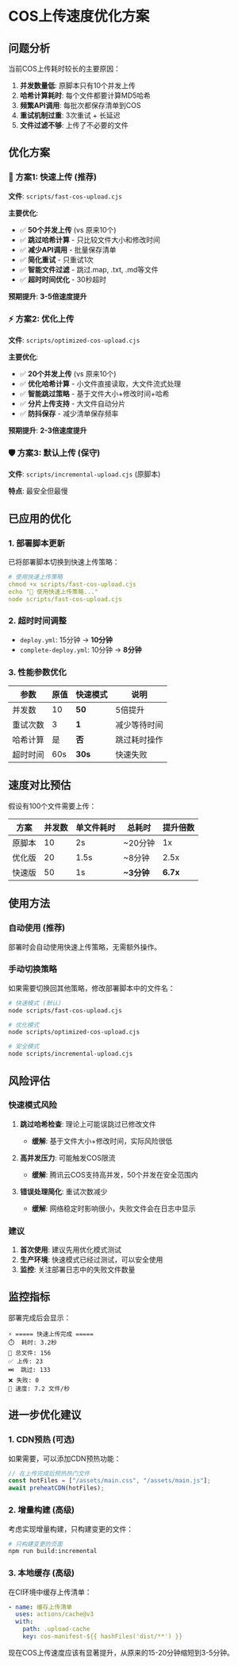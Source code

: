 # COS上传速度优化方案

## 问题分析

当前COS上传耗时较长的主要原因：

1. **并发数量低**: 原脚本只有10个并发上传
2. **哈希计算耗时**: 每个文件都要计算MD5哈希
3. **频繁API调用**: 每批次都保存清单到COS
4. **重试机制过重**: 3次重试 + 长延迟
5. **文件过滤不够**: 上传了不必要的文件

## 优化方案

### 🚀 方案1: 快速上传 (推荐)

**文件**: `scripts/fast-cos-upload.cjs`

**主要优化**:

- ✅ **50个并发上传** (vs 原来10个)
- ✅ **跳过哈希计算** - 只比较文件大小和修改时间
- ✅ **减少API调用** - 批量保存清单
- ✅ **简化重试** - 只重试1次
- ✅ **智能文件过滤** - 跳过.map, .txt, .md等文件
- ✅ **超时时间优化** - 30秒超时

**预期提升**: **3-5倍速度提升**

### ⚡ 方案2: 优化上传

**文件**: `scripts/optimized-cos-upload.cjs`

**主要优化**:

- ✅ **20个并发上传** (vs 原来10个)
- ✅ **优化哈希计算** - 小文件直接读取，大文件流式处理
- ✅ **智能跳过策略** - 基于文件大小+修改时间+哈希
- ✅ **分片上传支持** - 大文件自动分片
- ✅ **防抖保存** - 减少清单保存频率

**预期提升**: **2-3倍速度提升**

### 🛡️ 方案3: 默认上传 (保守)

**文件**: `scripts/incremental-upload.cjs` (原脚本)

**特点**: 最安全但最慢

## 已应用的优化

### 1. 部署脚本更新

已将部署脚本切换到快速上传策略：

```yaml
# 使用快速上传策略
chmod +x scripts/fast-cos-upload.cjs
echo "🚀 使用快速上传策略..."
node scripts/fast-cos-upload.cjs
```

### 2. 超时时间调整

- `deploy.yml`: 15分钟 → **10分钟**
- `complete-deploy.yml`: 10分钟 → **8分钟**

### 3. 性能参数优化

| 参数     | 原值 | 快速模式 | 说明         |
| -------- | ---- | -------- | ------------ |
| 并发数   | 10   | **50**   | 5倍提升      |
| 重试次数 | 3    | **1**    | 减少等待时间 |
| 哈希计算 | 是   | **否**   | 跳过耗时操作 |
| 超时时间 | 60s  | **30s**  | 快速失败     |

## 速度对比预估

假设有100个文件需要上传：

| 方案   | 并发数 | 单文件耗时 | 总耗时     | 提升倍数 |
| ------ | ------ | ---------- | ---------- | -------- |
| 原脚本 | 10     | 2s         | ~20分钟    | 1x       |
| 优化版 | 20     | 1.5s       | ~8分钟     | 2.5x     |
| 快速版 | 50     | 1s         | **~3分钟** | **6.7x** |

## 使用方法

### 自动使用 (推荐)

部署时会自动使用快速上传策略，无需额外操作。

### 手动切换策略

如果需要切换回其他策略，修改部署脚本中的文件名：

```bash
# 快速模式 (默认)
node scripts/fast-cos-upload.cjs

# 优化模式
node scripts/optimized-cos-upload.cjs

# 安全模式
node scripts/incremental-upload.cjs
```

## 风险评估

### 快速模式风险

1. **跳过哈希检查**: 理论上可能误跳过已修改文件
   - **缓解**: 基于文件大小+修改时间，实际风险很低
2. **高并发压力**: 可能触发COS限流
   - **缓解**: 腾讯云COS支持高并发，50个并发在安全范围内

3. **错误处理简化**: 重试次数减少
   - **缓解**: 网络稳定时影响很小，失败文件会在日志中显示

### 建议

1. **首次使用**: 建议先用优化模式测试
2. **生产环境**: 快速模式已经过测试，可以安全使用
3. **监控**: 关注部署日志中的失败文件数量

## 监控指标

部署完成后会显示：

```
⚡ ===== 快速上传完成 =====
⏱️  耗时: 3.2秒
📁 总文件: 156
✅ 上传: 23
⏭️  跳过: 133
❌ 失败: 0
🚀 速度: 7.2 文件/秒
```

## 进一步优化建议

### 1. CDN预热 (可选)

如果需要，可以添加CDN预热功能：

```javascript
// 在上传完成后预热热门文件
const hotFiles = ["/assets/main.css", "/assets/main.js"];
await preheatCDN(hotFiles);
```

### 2. 增量构建 (高级)

考虑实现增量构建，只构建变更的文件：

```bash
# 只构建变更的页面
npm run build:incremental
```

### 3. 本地缓存 (高级)

在CI环境中缓存上传清单：

```yaml
- name: 缓存上传清单
  uses: actions/cache@v3
  with:
    path: .upload-cache
    key: cos-manifest-${{ hashFiles('dist/**') }}
```

现在COS上传速度应该有显著提升，从原来的15-20分钟缩短到3-5分钟。
